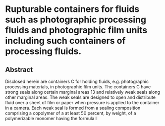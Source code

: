 # Rupturable containers for fluids such as photographic processing fluids and photographic film units including such containers of processing fluids.

## Abstract
Disclosed herein are containers C for holding fluids, e.g. photographic processing materials, in photographic film units. The containers C have strong seals along certain marginal areas 13 and relatively weak seals along other marginal areas. The weak seals are designed to open and distribute fluid over a sheet of film or paper when pressure is applied to the container in a camera. Each weak seal is formed from a sealing composition comprising a copolymer of a at least 50 percent, by weight, of a polymerizable monomer having the formula I